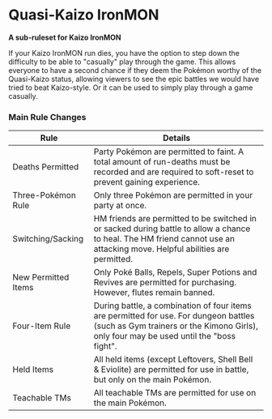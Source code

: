 # Quasi-Kaizo IronMON
**A sub-ruleset for Kaizo IronMON**

If your Kaizo IronMON run dies, you have the option to step down the difficulty to be able to "casually" play through the game. This allows everyone to have a second chance if they deem the Pokémon worthy of the Quasi-Kaizo status, allowing viewers to see the epic battles we would have tried to beat Kaizo-style. Or it can be used to simply play through a game casually.

### Main Rule Changes
| Rule | Details |
|-|-|
| Deaths Permitted | Party Pokémon are permitted to faint. A total amount of run-deaths must be recorded and are required to soft-reset to prevent gaining experience. |
| Three-Pokémon Rule |Only three Pokémon are permitted in your party at once. |
| Switching/Sacking | HM friends are permitted to be switched in or sacked during battle to allow a chance to heal. The HM friend cannot use an attacking move. Helpful abilities are permitted. |
| New Permitted Items | Only Poké Balls, Repels, Super Potions and Revives are permitted for purchasing. However, flutes remain banned. |
| Four-Item Rule | During battle, a combination of four items are permitted for use. For dungeon battles (such as Gym trainers or the Kimono Girls), only four may be used until the "boss fight". |
| Held Items | All held items (except Leftovers, Shell Bell & Eviolite) are permitted for use in battle, but only on the main Pokémon. |
| Teachable TMs | All teachable TMs are permitted for use on the main Pokémon. |
